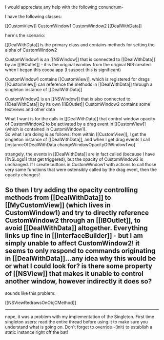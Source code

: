 
I would appreciate any help with the following conundrum-

I have the following classes:

[[CustomView]]
CustomWindow1
CustomWindow2
[[DealWithData]]

here's the scenario:

[[DealWithData]] is the primary class and contains methods for setting the alpha of CustomWindow2

CustomWindow1 is an [[NSWindow]] that is connected to [[DealWithData]] by an [[IBOutlet]] - it is the original window from the original NIB created when I began this cocoa app (I suspect this is significant)

CustomWindow1 contains [[CustomView]], which is registered for drags
[[CustomView]] can reference the methods in [[DealWithData]] through a singleton instance of [[DealWithData]]

CustomWindow2 is an [[NSWindow]] that is also connected to [[DealWithData]] by its own [[IBOutlet]]
CustomWindow2 contains some textviews and other data



What I want is for the calls in [[DealWithData]] that control window opacity of CustomWindow2 to be activated by a drag event in [[CustomView]] (which is contained in CustomWindow1).  
So what I am doing is as follows: from within [[CustomView]], I get the singleton instance of [[DealWithData]], and when I get drag events I call [instanceOfDealWithData changeWindowOpacityOfWIndowTwo]

strangely, the events in [[DealWIthData]] are in fact called (because I have [[NSLogs]] that get triggered), but the opacity of CustomWindow2 is unchanged.  If I create buttons in CustomWindow1 with actions to call those very same functions that were ostensibly called by the drag event, then the opacity changes!  

So then I try adding the opacity controlling methods from [[DealWithData]] to [[MyCustomView]] (which lives in CustomWindow1) and try to directly reference CustomWindow2 through an [[IBOutlet]], to avoid [[DealWithData]] altogether.  Everything links up fine in [[InterfaceBuilder]] - but I am simply unable to affect CustomWindow2!  it seems to only respond to commands originating in [[DealWithData]]...any idea why this would be or what I could look for?  is there some property of [[NSView]] that makes it unable to control another window, however indirectly it does so?
----

sounds like this problem:

[[NSViewRedrawsOnObjCMethod]]

----

nope, it was a problem with my implementation of the Singleton.  First time singleton users: read the entire thread before using it to make sure you understand what is going on.  Don't forget to override -(init) to establish a static instance right off the bat!